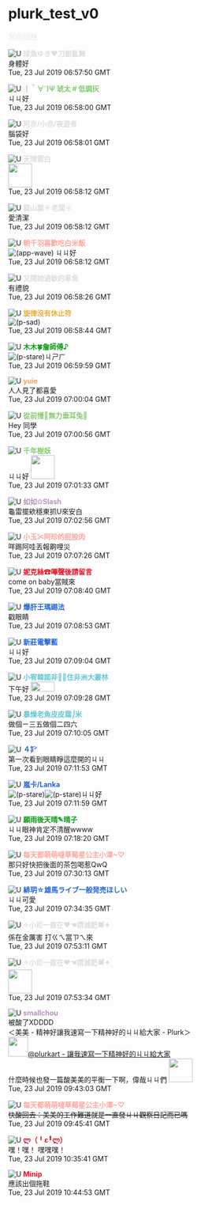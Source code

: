 
plurk_test_v0
=============
  
<font color="#E8E8E8"> 30則回應 </font>

![U](https://avatars.plurk.com/6636144-small7486676.gif) **<font color="#DDDDDD"> 球魚ゆき♥刀劍亂舞 </font>**  
身體好  
Tue, 23 Jul 2019 06:57:50 GMT

![U](https://avatars.plurk.com/8875765-small2.gif) **<font color="#86CA6F"> ｜｀∀´)Ψ 琥太 # 低調灰 </font>**  
ㄐㄐ好  
Tue, 23 Jul 2019 06:58:00 GMT

![U](https://avatars.plurk.com/15166000-small21947630.gif) **<font color="#DDDDDD"> 阿赤/小赤/夜遊者 </font>**  
腦袋好  
Tue, 23 Jul 2019 06:58:01 GMT

![U](https://avatars.plurk.com/4317654-small2.gif) **<font color="#DDDDDD"> 天晴雲白 </font>**  
<img class="emoticon_my" src="https://emos.plurk.com/033adaac2a45b96f789c612e75a0e10d_w48_h48.gif" width="48" height="48">  
Tue, 23 Jul 2019 06:58:12 GMT

![U](https://avatars.plurk.com/6869551-small17221932.gif) **<font color="#DDDDDD"> 龍山葉☀老闆☼ </font>**  
愛清潔  
Tue, 23 Jul 2019 06:58:12 GMT

![U](https://avatars.plurk.com/8829021-small22583945.gif) **<font color="#FFA59A"> 朝千羽喜歡吃白米飯 </font>**  
<img src="https://s.plurk.com/88318639019f0435cbd871f11a99a0b5.gif" class="emoticon" alt="(app-wave)"> ㄐㄐ好  
Tue, 23 Jul 2019 06:58:12 GMT

![U](https://avatars.plurk.com/8784971-small26.gif) **<font color="#DDDDDD"> 又開始過敏的章魚 </font>**  
有禮貌  
Tue, 23 Jul 2019 06:58:26 GMT

![U](https://avatars.plurk.com/6080349-small20591118.gif) **<font color="#E8AF37"> 旋律沒有休止符 </font>**  
<img src="https://s.plurk.com/01e23e195d60156d0f60359391d42112.gif" class="emoticon" alt="(p-sad)">  
Tue, 23 Jul 2019 06:58:44 GMT

![U](https://avatars.plurk.com/10700120-small20101077.gif) **<font color="#0A9C17"> 木木🍀詹師傅♪ </font>**  
<img src="https://s.plurk.com/7e791dbf33969a01924d256a007f8f21.gif" class="emoticon" alt="(p-stare)">ㄐㄕㄏ  
Tue, 23 Jul 2019 06:59:59 GMT

![U](https://avatars.plurk.com/6378954-small14361709.gif) **<font color="#FF9B65"> yuie </font>**  
人人見了都喜愛  
Tue, 23 Jul 2019 07:00:04 GMT

![U](https://avatars.plurk.com/10798924-small18834314.gif) **<font color="#86CA6F"> 從前慢🌈無力垂耳兔🐰 </font>**  
Hey 同學  
Tue, 23 Jul 2019 07:00:56 GMT

![U](https://avatars.plurk.com/8433188-small21766629.gif) **<font color="#86CA6F"> 千年樹妖 </font>**  
ㄐㄐ好  <img class="emoticon_my" src="https://emos.plurk.com/6c78f4aefaf000f80a54e094e3c866d1_w48_h48.gif" width="48" height="48">  
Tue, 23 Jul 2019 07:01:33 GMT

![U](https://avatars.plurk.com/9240459-small22995939.gif) **<font color="#BA8FBE"> 如如✩Slash </font>**  
龜雷擺欸穩東抓U來安白  
Tue, 23 Jul 2019 07:02:56 GMT

![U](https://avatars.plurk.com/11490133-small22660652.gif) **<font color="#FFA59A"> 小玉✂阿珍的屁股肉 </font>**  
咩踢阿哇丟報齁哩災  
Tue, 23 Jul 2019 07:07:26 GMT

![U](https://avatars.plurk.com/15086426-small21211199.gif) **<font color="#E41227"> 妮克絲☎嗶聲後請留言 </font>**  
come on baby當賊來  
Tue, 23 Jul 2019 07:08:40 GMT

![U](https://avatars.plurk.com/3861014-small20355408.gif) **<font color="#2264D6"> 爆肝王瑪踢法 </font>**  
戳眼睛  
Tue, 23 Jul 2019 07:08:53 GMT

![U](https://avatars.plurk.com/7926245-small23212678.gif) **<font color="#2264D6"> 新莊電擊藍 </font>**  
ㄐㄐ好  
Tue, 23 Jul 2019 07:09:04 GMT

![U](https://avatars.plurk.com/7160832-small48.gif) **<font color="#63C6D3"> 小宥韓諾非🏳️‍🌈住非洲大叢林 </font>**  
下午好 <img class="emoticon_my" src="https://emos.plurk.com/44d5d9326be0f081f25f3f52a0742388_w48_h20.png" width="48" height="20">  
Tue, 23 Jul 2019 07:09:28 GMT

![U](https://avatars.plurk.com/6436320-small8653847.gif) **<font color="#63C6D3"> 暴燥老魚皮皮霜⎠米 </font>**  
做個ㄧ三五做個二四六  
Tue, 23 Jul 2019 07:10:05 GMT

![U](https://avatars.plurk.com/3830327-small22617760.gif) **<font color="#2264D6"> ４㌢ </font>**  
第一次看到眼睛睜這麼開的ㄐㄐ  
Tue, 23 Jul 2019 07:11:53 GMT

![U](https://avatars.plurk.com/8754066-small11946077.gif) **<font color="#2264D6"> 嵐卡/Lanka </font>**  
<img src="https://s.plurk.com/7e791dbf33969a01924d256a007f8f21.gif" class="emoticon" alt="(p-stare)"><img src="https://s.plurk.com/7e791dbf33969a01924d256a007f8f21.gif" class="emoticon" alt="(p-stare)">ㄐㄐ好  
Tue, 23 Jul 2019 07:11:59 GMT

![U](https://avatars.plurk.com/8801554-small54.gif) **<font color="#0A9C17"> 願雨後天晴✎晴子 </font>**  
ㄐㄐ眼神肯定不清醒wwww  
Tue, 23 Jul 2019 07:18:20 GMT

![U](https://avatars.plurk.com/8715167-small15984032.gif) **<font color="#FFA59A"> 每天都萌萌噠草莓星公主小澤~♡ </font>**  
那只好快把後面的茶包喝惹QwQ  
Tue, 23 Jul 2019 07:30:13 GMT

![U](https://avatars.plurk.com/7580882-small22926395.gif) **<font color="#2264D6"> 緋玥☆雄馬ライブ一般発売ほしい </font>**  
ㄐㄐ可愛  
Tue, 23 Jul 2019 07:34:35 GMT

![U](https://avatars.plurk.com/5696995-small258.gif) **<font color="#DDDDDD"> ✧小尼一直在❤☚請減肥🕷✦ </font>**  
係在金厲害 打ㄍㄟ當ㄗㄟ來  
Tue, 23 Jul 2019 07:53:11 GMT

![U](https://avatars.plurk.com/5696995-small258.gif) **<font color="#DDDDDD"> ✧小尼一直在❤☚請減肥🕷✦ </font>**  
<img class="emoticon_my" src="https://emos.plurk.com/1a251cafe298ef17ebd9e5d91041d92e_w48_h48.png" width="48" height="48">  
Tue, 23 Jul 2019 07:53:34 GMT

![U](https://avatars.plurk.com/3876824-small19104818.gif) **<font color="#BA8FBE"> smallchou </font>**  
被酸了XDDDD<br />＜美美 - 精神好讓我速寫一下精神好的ㄐㄐ給大家 - Plurk＞<br /><a href="https://www.plurk.com/p/nf087j" class="ex_link meta plink" rel="nofollow"><img src="https://images.plurk.com/mx_34zIWiYZ8JUkJl8rAuV9Pk.jpg" height="40px">@plurkart - 讓我速寫一下精神好的ㄐㄐ給大家</a><br class="double-br" />什麼時候也發一篇酸美美的平衡一下啊，偉哉ㄐㄐ們 <img class="emoticon_my" src="https://emos.plurk.com/dfb73dffb0e5160ce10ee310d337d26a_w48_h48.gif" width="48" height="48">  
Tue, 23 Jul 2019 09:43:03 GMT

![U](https://avatars.plurk.com/8715167-small15984032.gif) **<font color="#FFA59A"> 每天都萌萌噠草莓星公主小澤~♡ </font>**  
<strike>快酸回去：美美的工作難道就是一直發ㄐㄐ觀察日記而已嗎</strike>  
Tue, 23 Jul 2019 09:45:41 GMT

![U](https://avatars.plurk.com/4974449-small9175960.gif) **<font color="#E41227"> ლ（╹ε╹ლ） </font>**  
嘿！嘿！ 嘿嘿嘿！  
Tue, 23 Jul 2019 10:35:41 GMT

![U](https://avatars.plurk.com/4016997-small36.gif) **<font color="#E41227"> Minip </font>**  
應該出個拖鞋  
Tue, 23 Jul 2019 10:44:53 GMT